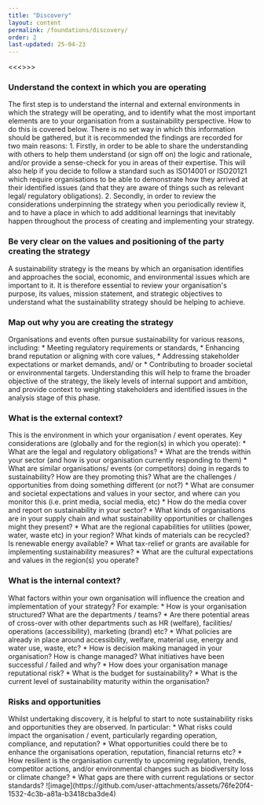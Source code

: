 ```yaml
---
title: "Discovery"
layout: content
permalink: /foundations/discovery/
order: 2
last-updated: 25-04-23
---
```


<<<<Draft content>>>>

<h3>Understand the context in which you are operating</h3>
The first step is to understand the internal and external environments in which the strategy will be operating, and to identify what the most important elements are to your organisation from a sustainability perspective.  How to do this is covered below.   There is no set way in which this information should be gathered, but it is recommended the findings are recorded for two main reasons:
1. Firstly, in order to be able to share the understanding with others to help them understand (or sign off on) the logic and rationale, and/or provide a sense-check for you in areas of their expertise.  This will also help if you decide to follow a standard such as ISO14001 or ISO20121 which require organisations to be able to demonstrate how they arrived at their identified issues (and that they are aware of things such as relevant legal/ regulatory obligations).  
2. Secondly, in order to review the considerations underpinning the strategy when you periodically review it, and to have a place in which to add additional learnings that inevitably happen throughout the process of creating and implementing your strategy.  

<h3>Be very clear on the values and positioning of the party creating the strategy</h3>
A sustainability strategy is the means by which an organisation identifies and approaches the social, economic, and environmental issues which are important to it.  It is therefore essential to review your organisation's purpose, its values, mission statement, and strategic objectives to understand what the sustainability strategy should be helping to achieve.

<h3>Map out why you are creating the strategy</h3>
Organisations and events often pursue sustainability for various reasons, including:
* Meeting regulatory requirements or standards,
* Enhancing brand reputation or aligning with core values,
* Addressing stakeholder expectations or market demands, and/ or
* Contributing to broader societal or environmental targets.
Understanding this will help to frame the broader objective of the strategy, the likely levels of internal support and ambition, and provide context to weighting stakeholders and identified issues in the analysis stage of this phase.

<h3>What is the external context?</h3>
This is the environment in which your organisation / event operates.  Key considerations are (globally and for the region(s) in which you operate):
* What are the legal and regulatory obligations?
* What are the trends within your sector (and how is your organisation currently responding to them)
* What are similar organisations/ events (or competitors) doing in regards to sustainability?  How are they promoting this?  What are the challenges / opportunities from doing something different (or not?)
* What are consumer and societal expectations and values in your sector, and where can you monitor this (i.e. print media, social media, etc)
* How do the media cover and report on sustainability in your sector?
* What kinds of organisations are in your supply chain and what sustainability opportunities or challenges might they present?
* What are the regional capabilities for utilities (power, water, waste etc) in your region?  What kinds of materials can be recycled?  Is renewable energy available?
* What tax-relief or grants are available for implementing sustainability measures?
* What are the cultural expectations and values in the region(s) you operate?
<h3>What is the internal context?</h3>
What factors within your own organisation will influence the creation and implementation of your strategy?  For example:
* How is your organisation structured?  What are the departments / teams?
* Are there potential areas of cross-over with other departments such as HR (welfare), facilities/ operations (accessibility), marketing (brand) etc?
* What policies are already in place around accessibility, welfare, material use, energy and water use, waste, etc?
* How is decision making managed in your organisation?  How is change managed?  What initiatives have been successful / failed and why?
* How does your organisation manage reputational risk?  
* What is the budget for sustainability?
* What is the current level of sustainability maturity within the organisation?  

<h3>Risks and opportunities</h3>
Whilst undertaking discovery, it is helpful to start to note sustainability risks and opportunities they are observed.  In particular:
* What risks could impact the organisation / event, particularly regarding operation, compliance, and reputation?
* What opportunities could there be to enhance the organisations operation, reputation, financial returns etc?
* How resilient is the organisation currently to upcoming regulation, trends, competitor actions, and/or environmental changes such as biodiversity loss or climate change?
* What gaps are there with current regulations or sector standards?  
![image](https://github.com/user-attachments/assets/76fe20f4-1532-4c3b-a81a-b3418cba3de4)
